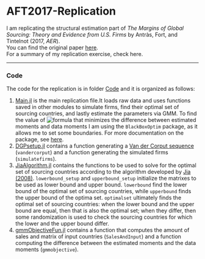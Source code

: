# AFT2017-Replication

I am replicating the structural estimation part of *The Margins of Global Sourcing: Theory and Evidence from U.S. Firms* by Antràs, Fort, and Tintelnot (2017, *AER*).<br>
You can find the original paper [here](https://scholar.harvard.edu/antras/publications/margins-global-sourcing-theory-and-evidence-us-firms).<br>
For a summary of my replication exercise, check here.

---
### Code
The code for the replication is in folder [Code](https://github.com/loforteg/AFT2017-Replication/tree/main/Code) and it is organized as follows:
1. [Main.jl](https://github.com/loforteg/AFT2017-Replication/blob/main/Code/Main.jl) is the main replication file.It loads raw data and uses functions saved in other modules to simulate firms, find their optimal set of sourcing countries, and lastly estimate the parameters via GMM. To find the value of ![formula](https://render.githubusercontent.com/render/math?math=\delta) that minimizes the difference between estimated moments and data moments I am using the `BlackBoxOptim` package, as it allows me to set some boundaries. For more documentation on the package, see [here](https://github.com/robertfeldt/BlackBoxOptim.jl).
2. [DGPsetup.jl](https://github.com/loforteg/AFT2017-Replication/blob/main/Code/DGPsetup.jl) contains a function generating a [Van der Corput sequence](https://en.wikipedia.org/wiki/Van_der_Corput_sequence) (`vandercorput`) and a function generating the simulated firms (`simulatefirms`).
3. [JiaAlgorithm.jl](https://github.com/loforteg/AFT2017-Replication/blob/main/Code/JiaAlgorithm.jl) contains the functions to be used to solve for the optimal set of sourcing countries according to the algorithm developed by [Jia (2008)](https://www.jstor.org/stable/40056507?seq=1). `lowerbound_setup` and `upperbound_setup` initialize the matrixes to be used as lower bound and upper bound. `lowerbound` find the lower bound of the optimal set of sourcing countries, while `upperbound` finds the upper bound of the optima set. `optimalset` ultimately finds the optimal set of sourcing countries: when the lower bound and the upper bound are equal, then that is also the optimal set; when they differ, then some randomization is used to check the sourcing countries for which the lower and the upper bound differ.
4. [gmmObjectiveFun.jl](https://github.com/loforteg/AFT2017-Replication/blob/main/Code/gmmObjectiveFun.jl) contains a function that computes the amount of sales and matrix of input countries (`SalesAndInput`) and a function computing the difference between the estimated moments and the data moments (`gmmobjective`).
